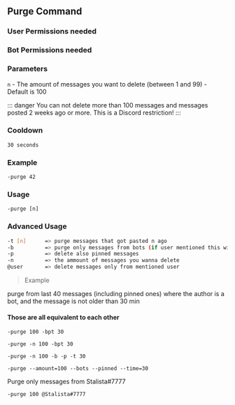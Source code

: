 ## Purge Command

### User Permissions needed
> <Badge text="MANAGE_MESSAGES" type="error" vertical="middle"/>
### Bot Permissions needed
> <Badge text="MANAGE_MESSAGES" type="error" vertical="middle"/>

### Parameters
`n` - The amount of messages you want to delete (between 1 and 99) - Default is 100

::: danger 
You can not delete more than 100 messages and messages posted 2 weeks ago or more.
This is a Discord restriction!
:::

### Cooldown
`30 seconds`

### Example
`-purge 42`

### Usage
`-purge [n]`

### Advanced Usage
```bash
-t [n]      => purge messages that got pasted n ago
-b          => purge only messages from bots (if user mentioned this will be ignored)
-p          => delete also pinned messages
-n          => the ammount of messages you wanna delete
@user       => delete messages only from mentioned user
```

>Example

purge from last 40 messages (including pinned ones) where 
the author is a bot, and the message is not older than 30 min 

#### Those are all equivalent to each other
`-purge 100 -bpt 30` 

`-purge -n 100 -bpt 30` 

`-purge -n 100 -b -p -t 30` 

`-purge --amount=100 --bots --pinned --time=30` 

Purge only messages from Stalista#7777

`-purge 100 @Stalista#7777`

<CustomLayout/>